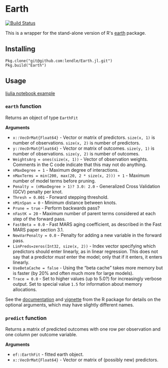# Earth

[![Build Status](https://travis-ci.org/lendle/Earth.jl.svg?branch=master)](https://travis-ci.org/lendle/Earth.jl)

This is a wrapper for the stand-alone version of R's [earth](
http://cran.r-project.org/web/packages/earth/) package.

## Installing

```
Pkg.clone("git@github.com:lendle/Earth.jl.git")
Pkg.build("Earth")
```

## Usage

[Ijulia notebook example](http://nbviewer.ipython.org/gist/lendle/68b746f2b08583c7dc38)

### `earth` function

Returns an object of type `EarthFit`

**Arguments**

* `x::VecOrMat{Float64}` - Vector or matrix of predictors. `size(x, 1)` is number of observations. `size(x, 2)` is number of predictors.
* `y::VecOrMat{Float64}` - Vector or matrix of outcomes. `size(y, 1)` is number of observations. `size(y, 2)` is number of outcomes.
* `WeightsArg = ones(size(x, 1))` - Vector of observation weights. Comments in the C code indicate that this may not do anything.
* `nMaxDegree = 1` - Maximum degree of interactions.
* `nMaxTerms = min(200, max(20, 2 * size(x, 2))) + 1` - Maximum number of model terms before pruning.
* `Penalty = (nMaxDegree > 1)? 3.0: 2.0` - Generalized Cross Validation (GCV) penalty per knot.
* `Thresh = 0.001` - Forward stepping threshold.
* `nMinSpan = 0` - Minimum distance between knots.
* `Prune = true` - Perform backwards pass?
* `nFastK = 20` - Maximum number of parent terms considered at each step of the forward pass.
* `FastBeta = 0.0` - Fast MARS aging coefficient, as described in the Fast MARS paper section 3.1.
* `NewVarPenalty = 0.0` - Penalty for adding a new variable in the forward pass.
* `LinPreds=zeros(Int32, size(x, 2))` - Index vector specifying which predictors should enter linearly, as in linear regression.  This does not say that a predictor _must_ enter the model; only that if it enters, it enters linearly.
* `UseBetaCache = false` - Using the “beta cache” takes more memory but is faster (by 20% and often much more for large models).
* `Trace = 0.0` - Set to higher values (up to 5.0?) for increasingly verbose output. Set to special value `1.5` for information about memory allocations.


See the [documentation](http://cran.r-project.org/web/packages/earth/earth.pdf) and [vignette](http://cran.r-project.org/web/packages/earth/vignettes/earth-notes.pdf) from the R package for details on the optional arguments, which may have slightly different names.

### `predict` function

Returns a matrix of predicted outcomes with one row per observation and one column per outcome variable.

**Arguments**

* `ef::EarthFit` - fitted earth object.
* `x::VecOrMat{Float64}` - Vector or matrix of (possibly new) predictors.

<!-- ### `print` function

`Base.print` is defined for `EarthFit` objects, which prints the coefficient and basis functions.
I'm just capturing the output of standalone-earth's `FormatEarth` function, and I may not be doing it in a safe way, so this may not always work. -->

